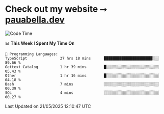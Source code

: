 # Check out my website ⭢ [pauabella.dev](https://pauabella.dev)

<!--START_SECTION:waka-->
![Code Time](http://img.shields.io/badge/Code%20Time-4%2C454%20hrs%204%20mins-blue)

📊 **This Week I Spent My Time On** 

```text
💬 Programming Languages: 
TypeScript               27 hrs 18 mins      ██████████████████████░░░   89.66 % 
Gettext Catalog          1 hr 39 mins        █░░░░░░░░░░░░░░░░░░░░░░░░   05.43 % 
Other                    1 hr 16 mins        █░░░░░░░░░░░░░░░░░░░░░░░░   04.18 % 
Bash                     7 mins              ░░░░░░░░░░░░░░░░░░░░░░░░░   00.39 % 
SQL                      4 mins              ░░░░░░░░░░░░░░░░░░░░░░░░░   00.27 % 
```


 Last Updated on 21/05/2025 12:10:47 UTC
<!--END_SECTION:waka-->
